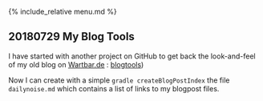 {% include_relative menu.md %}

## 20180729 My Blog Tools

I have started with another project on GitHub to get back the look-and-feel
of my old blog on [Wartbar.de](http://www.wartbar.de) : [blogtools](https://andrerolfs.github.io/blogtools.html))

Now I can create with a simple ```gradle createBlogPostIndex``` the file ```dailynoise.md```
which contains a list of links to my blogpost files.
